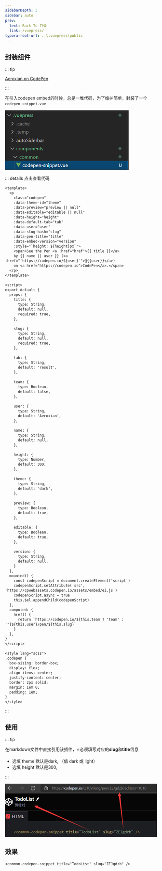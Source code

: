 ```yaml
---
sidebarDepth: 3
sidebar: auto
prev:
  text: Back To 目录
  link: /vuepress/
typora-root-url: ..\.vuepress\public
---
```


## 封装组件

::: tip

[Aeroxian on CodePen](https://codepen.io/Aeroxian)

:::

在引入codepen embed的时候，总是一堆代码，为了维护简单，封装了一个`codepen-snippet.vue`

![202111271454395](../.vuepress/public/images/vuepress/202111271454395.png)

::: details 点击查看代码

```vue
<template>
  <p
    class="codepen"
    :data-theme-id="theme"
    :data-preview="preview || null"
    :data-editable="editable || null"
    :data-height="height"
    :data-default-tab="tab"
    :data-user="user"
    :data-slug-hash="slug"
    :data-pen-title="title"
    :data-embed-version="version"
    :style="`height: ${height}px`">
    <span>See the Pen <a :href="href">{{ title }}</a>
    by {{ name || user }} (<a :href="`https://codepen.io/${user}`">@{{user}}</a>)
    on <a href="https://codepen.io">CodePen</a>.</span>
  </p>
</template>

<script>
export default {
  props: {
    title: {
      type: String,
      default: null,
      required: true,
    },

    slug: {
      type: String,
      default: null,
      required: true,
    },

    tab: {
      type: String,
      default: 'result',
    },

    team: {
      type: Boolean,
      default: false,
    },

    user: {
      type: String,
      default: 'Aeroxian',
    },

    name: {
      type: String,
      default: null,
    },

    height: {
      type: Number,
      default: 300,
    },

    theme: {
      type: String,
      default: 'dark',
    },

    preview: {
      type: Boolean,
      default: true,
    },

    editable: {
      type: Boolean,
      default: true,
    },

    version: {
      type: String,
      default: null,
    }
  },
  mounted() {
    const codepenScript = document.createElement('script')
    codepenScript.setAttribute('src', 'https://cpwebassets.codepen.io/assets/embed/ei.js')
    codepenScript.async = true
    this.$el.appendChild(codepenScript)
  },
  computed: {
    href() {
      return `https://codepen.io/${this.team ? 'team' : ''}${this.user}/pen/${this.slug}`
    }
  },
}
</script>

<style lang="scss">
.codepen {
  box-sizing: border-box;
  display: flex;
  align-items: center;
  justify-content: center;
  border: 2px solid;
  margin: 1em 0;
  padding: 1em;
}
</style>
```

:::

## 使用

::: tip

在markdown文件中直接引用该插件，⭐必须填写对应的**slug**和**title**信息

- 选填 theme 默认是dark,  （值 dark 或 light）
- 选填 height 默认是300,

:::

![202111271451430](../.vuepress/public/images/vuepress/202111271451430.png)

## 效果

```vue
<common-codepen-snippet title="TodoList" slug="ZEJgdzb" />
```

<common-codepen-snippet title="TodoList" slug="ZEJgdzb" />
